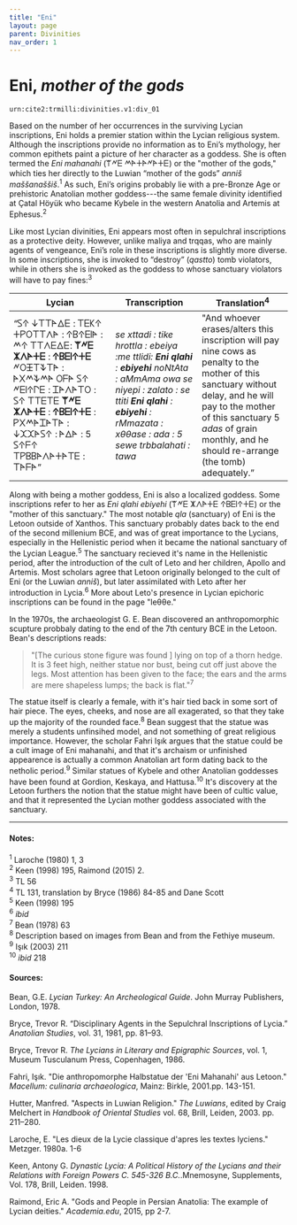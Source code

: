 ```yaml
---
title: "Eni"
layout: page
parent: Divinities
nav_order: 1
---
```


# Eni, *mother of the gods*

`urn:cite2:trmilli:divinities.v1:div_01`

Based on the number of her occurrences in the surviving Lycian inscriptions, Eni holds a premier station within the Lycian religious system. Although the inscriptions provide no information as to Eni’s mythology, her common epithets paint a picture of her character as a goddess. She is often termed the *Eni mahanahi* (𐊚𐊏𐊆 𐊎𐊀𐊛𐊀𐊏𐊀𐊛𐊆) or the "mother of the gods," which ties her directly to the Luwian “mother of the gods” *anniš maššanaššiš*.<sup>1</sup> As such, Eni’s origins probably lie with a pre-Bronze Age or prehistoric Anatolian mother goddess---the same female divinity identified at Çatal Höyük who became Kybele in the western Anatolia and Artemis at Ephesus.<sup>2</sup> 

Like most Lycian divinities, Eni appears most often in sepulchral inscriptions as a protective deity. However, unlike maliya and trqqas, who are mainly agents of vengeance, Eni’s role in these inscriptions is slightly more diverse. In some inscriptions, she is invoked to “destroy” (*qastto*) tomb violators, while in others she is invoked as the goddess to whose sanctuary violators will have to pay fines:<sup>3</sup> 

|Lycian | Transcription | Translation<sup>4</sup>|
|----------|----------|----------|
|“𐊖𐊁 𐊜𐊗𐊗𐊀𐊅𐊆 : 𐊗𐊆𐊋𐊁 𐊛𐊕𐊒𐊗𐊗𐊍𐊀 : 𐊁𐊂𐊁𐊆𐊊𐊀 : 𐊎𐊁 𐊗𐊗𐊍𐊆𐊅𐊆: **𐊚𐊏𐊆 𐊌𐊍𐊀𐊛𐊆** : **𐊁𐊂𐊆𐊊𐊁𐊛𐊆** 𐊏𐊒𐊑𐊗𐊙𐊗𐊀 : 𐊀𐊐𐊎𐊙𐊎𐊀 𐊒𐊇𐊀 𐊖𐊁 𐊏𐊆𐊊𐊁𐊓𐊆 : 𐊈𐊀𐊍𐊀𐊗𐊒 : 𐊖𐊁 𐊗𐊗𐊆𐊗𐊆 **𐊚𐊏𐊆 𐊌𐊍𐊀𐊛𐊆** : **𐊁𐊂𐊆𐊊𐊁𐊛𐊆** : 𐊕𐊐𐊎𐊀𐊈𐊀𐊗𐊀 : 𐊜𐊉𐊉𐊀𐊖𐊁 : 𐊀𐊅𐊀 : 5 𐊖𐊁𐊇𐊁 𐊗𐊕𐊂𐊂𐊀𐊍𐊀𐊛𐊀𐊗𐊆 : 𐊗𐊀𐊇𐊀”| *se xttadi : tike hrottla : ebeiya :me ttlidi: **Eni qlahi** : **ebiyehi** noNtAta : aMmAma owa se niyepi : zalato : se ttiti **Eni qlahi** : **ebiyehi** : rMmazata : xθθase : ada : 5 sewe trbbalahati : tawa* | "And whoever erases/alters this inscription will pay nine cows as penalty to the mother of this sanctuary without delay, and he will pay to the mother of this sanctuary 5 *adas* of grain monthly, and he should re-arrange (the tomb) adequately.” |

Along with being a mother goddess, Eni is also a localized goddess. Some inscriptions refer to her as *Eni qlahi ebiyehi* (𐊚𐊏𐊆 𐊌𐊍𐊀𐊛𐊆 𐊁𐊂𐊆𐊊𐊁𐊛𐊆) or the "mother of this sanctuary." The most notable *qla* (sanctuary) of Eni is the Letoon outside of Xanthos. This sanctuary probably dates back to the end of the second millenium BCE, and was of great importance to the Lycians, especially in the Hellenistic period when it became the national sanctuary of the Lycian League.<sup>5</sup> The sanctuary recieved it's name in the Hellenistic period, after the introduction of the cult of Leto and her children, Apollo and Artemis. Most scholars agree that Letoon originally belonged to the cult of Eni (or the Luwian *anniš*), but later assimilated with Leto after her introduction in Lycia.<sup>6</sup> More about Leto's presence in Lycian epichoric inscriptions can be found in the page "leθθe."

In the 1970s, the archaeologist G. E. Bean discovered an anthropomorphic scupture probbaly dating to the end of the 7th century BCE in the Letoon. Bean's descriptions reads: 

>"[The curious stone figure was found ] lying on top of a thorn hedge. It is 3 feet high, neither statue nor bust, being cut off just above the legs. Most attention has been given to the face; the ears and the arms are mere shapeless lumps; the back is flat."<sup>7</sup> 
>

The statue itself is clearly a female, with it's hair tied back in some sort of hair piece. The eyes, cheeks, and nose are all exagerated, so that they take up the majority of the rounded face.<sup>8</sup> Bean suggest that the statue was merely a students unfinsihed model, and not something of great religious importance. However, the scholar Fahri Işık argues that the statue could be a cult image of Eni mahanahi, and that it's archaism or unfinished appearence is actually a common Anatolian art form dating back to the netholic period.<sup>9</sup> Similar statues of Kybele and other Anatolian goddesses have been found at Gordion, Keskaya, and Hattusa.<sup>10</sup> It's discovery at the Letoon furthers the notion that the statue might have been of cultic value, and that it represented the Lycian mother goddess associated with the sanctuary. 

--------------------------------------------------------------
#### Notes:
<sup>1</sup> Laroche (1980) 1, 3<br>
<sup>2</sup> Keen (1998) 195, Raimond (2015) 2.<br>
<sup>3</sup> TL 56<br>
<sup>4</sup> TL 131, translation by Bryce (1986) 84-85 and Dane Scott<br>
<sup>5</sup> Keen (1998) 195<br>
<sup>6</sup> *ibid*<br>
<sup>7</sup> Bean (1978) 63<br>
<sup>8</sup> Description based on images from Bean and from the Fethiye museum.<br>
<sup>9</sup> Işık (2003) 211<br>
<sup>10</sup> *ibid* 218<br>

#### Sources: 
Bean, G.E. *Lycian Turkey: An Archeological Guide*. John Murray Publishers, London, 1978. 

Bryce, Trevor R. “Disciplinary Agents in the Sepulchral Inscriptions of Lycia.” *Anatolian Studies*, vol. 31, 1981, pp. 81–93.

Bryce, Trevor R. *The Lycians in Literary and Epigraphic Sources*, vol. 1, Museum Tusculanum Press, Copenhagen, 1986.

Fahri, Işık. "Die anthropomorphe Halbstatue der 'Eni Mahanahi' aus Letoon." *Macellum: culinaria archaeologica*, Mainz: Birkle, 2001.pp. 143-151. 

Hutter, Manfred. "Aspects in Luwian Religion." *The Luwians*, edited by Craig Melchert in *Handbook of Oriental Studies* vol. 68, Brill, Leiden, 2003. pp. 211–280.

Laroche, E. "Les dieux de la Lycie classique d'apres les textes lyciens." Metzger. 1980a. 1-6

Keen, Antony G. *Dynastic Lycia: A Political History of the Lycians and their Relations with Foreign Powers C. 545-326 B.C.*.Mnemosyne, Supplements, Vol. 178, Brill, Leiden. 1998.

Raimond, Eric A. "Gods and People in Persian Anatolia: The example of Lycian deities." *Academia.edu*, 2015, pp  2-7.
